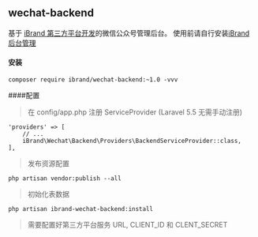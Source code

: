 ## wechat-backend

基于 [iBrand 第三方平台开发](https://github.com/ibrandcc/laravel-wechat-platform)的微信公众号管理后台。
使用前请自行安装[iBrand 后台管理](https://github.com/ibrandcc/backend)

#### 安装

```
composer require ibrand/wechat-backend:~1.0 -vvv
```

####配置

>在 config/app.php 注册 ServiceProvider (Laravel 5.5 无需手动注册)
```
'providers' => [
    // ...
    iBrand\Wechat\Backend\Providers\BackendServiceProvider::class,
],
```

>发布资源配置
```
php artisan vendor:publish --all
```

>初始化表数据
```
php artisan ibrand-wechat-backend:install
```

>需要配置好第三方平台服务 URL, CLIENT_ID 和 CLENT_SECRET




